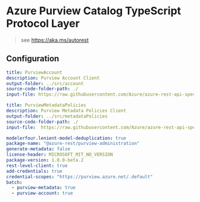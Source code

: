 # Azure Purview Catalog TypeScript Protocol Layer

> see https://aka.ms/autorest

## Configuration

```yaml $(purview-account) == true
title: PurviewAccount
description: Purview Account Client
output-folder: ../src/account
source-code-folder-path: ./
input-file: https://raw.githubusercontent.com/Azure/azure-rest-api-specs/main/specification/purview/data-plane/Azure.Analytics.Purview.Account/preview/2019-11-01-preview/account.json
```

```yaml $(purview-metadata) == true
title: PurviewMetadataPolicies
description: Purview Metadata Policies Client
output-folder: ../src/metadataPolicies
source-code-folder-path: ./
input-file:  https://raw.githubusercontent.com/Azure/azure-rest-api-specs/main/specification/purview/data-plane/Azure.Analytics.Purview.MetadataPolicies/preview/2021-07-01-preview/purviewMetadataPolicy.json
```


```yaml
modelerfour.lenient-model-deduplication: true
package-name: "@azure-rest/purview-administration"
generate-metadata: false
license-header: MICROSOFT_MIT_NO_VERSION
package-version: 1.0.0-beta.2
rest-level-client: true
add-credentials: true
credential-scopes: "https://purview.azure.net/.default"
batch:
  - purview-metadata: true
  - purview-account: true
```
